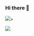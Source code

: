 ### Hi there 👋






<img src="https://github-readme-stats.vercel.app/api?username=paulohenriquenj&show_icons=true&theme=dracula&include_all_commits=true&count_private=true%22%20data-canonical-src=%22https://github-readme-stats.vercel.app/api?username=paulohenriquenj&show_icons=true&theme=dracula&include_all_commits=true&count_private=true" />>

<img src="https://github-readme-stats.vercel.app/api/top-langs/?username=paulohenriquenj&layout=compact&langs_count=7&theme=dracula%22%20data-canonical-src=%22https://github-readme-stats.vercel.app/api/top-langs/?username=paulohenriquenj&layout=compact&langs_count=7&theme=dracula" />

<!--
**paulohenriquenj/paulohenriquenj** is a ✨ _special_ ✨ repository because its `README.md` (this file) appears on your GitHub profile.

Here are some ideas to get you started:

- 🔭 I’m currently working on ...
- 🌱 I’m currently learning ...
- 👯 I’m looking to collaborate on ...
- 🤔 I’m looking for help with ...
- 💬 Ask me about ...
- 📫 How to reach me: ...
- 😄 Pronouns: ...
- ⚡ Fun fact: ...
-->
